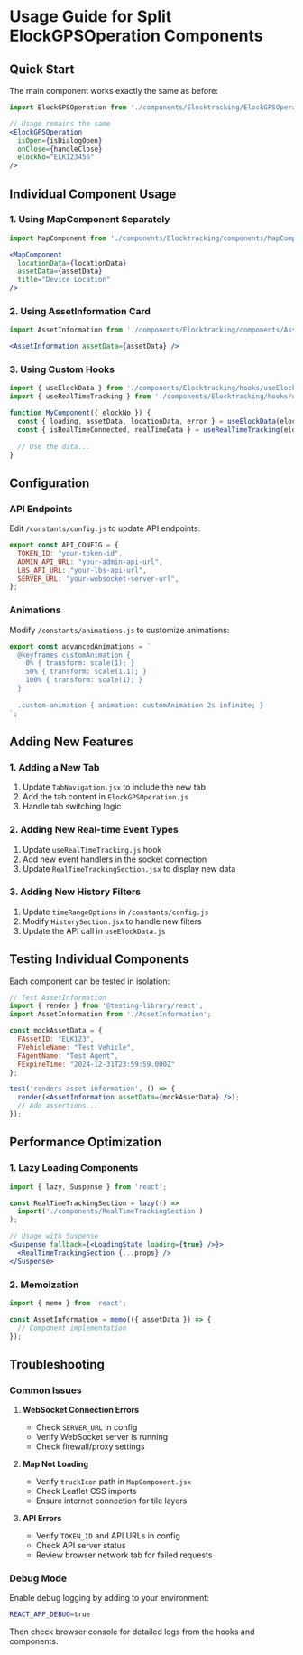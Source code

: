 # Usage Guide for Split ElockGPSOperation Components

## Quick Start

The main component works exactly the same as before:

```jsx
import ElockGPSOperation from './components/Elocktracking/ElockGPSOperation';

// Usage remains the same
<ElockGPSOperation 
  isOpen={isDialogOpen} 
  onClose={handleClose} 
  elockNo="ELK123456" 
/>
```

## Individual Component Usage

### 1. Using MapComponent Separately

```jsx
import MapComponent from './components/Elocktracking/components/MapComponent';

<MapComponent
  locationData={locationData}
  assetData={assetData}
  title="Device Location"
/>
```

### 2. Using AssetInformation Card

```jsx
import AssetInformation from './components/Elocktracking/components/AssetInformation';

<AssetInformation assetData={assetData} />
```

### 3. Using Custom Hooks

```jsx
import { useElockData } from './components/Elocktracking/hooks/useElockData';
import { useRealTimeTracking } from './components/Elocktracking/hooks/useRealTimeTracking';

function MyComponent({ elockNo }) {
  const { loading, assetData, locationData, error } = useElockData(elockNo);
  const { isRealTimeConnected, realTimeData } = useRealTimeTracking(elockNo);
  
  // Use the data...
}
```

## Configuration

### API Endpoints
Edit `/constants/config.js` to update API endpoints:

```js
export const API_CONFIG = {
  TOKEN_ID: "your-token-id",
  ADMIN_API_URL: "your-admin-api-url",
  LBS_API_URL: "your-lbs-api-url",
  SERVER_URL: "your-websocket-server-url",
};
```

### Animations
Modify `/constants/animations.js` to customize animations:

```js
export const advancedAnimations = `
  @keyframes customAnimation {
    0% { transform: scale(1); }
    50% { transform: scale(1.1); }
    100% { transform: scale(1); }
  }
  
  .custom-animation { animation: customAnimation 2s infinite; }
`;
```

## Adding New Features

### 1. Adding a New Tab

1. Update `TabNavigation.jsx` to include the new tab
2. Add the tab content in `ElockGPSOperation.js`
3. Handle tab switching logic

### 2. Adding New Real-time Event Types

1. Update `useRealTimeTracking.js` hook
2. Add new event handlers in the socket connection
3. Update `RealTimeTrackingSection.jsx` to display new data

### 3. Adding New History Filters

1. Update `timeRangeOptions` in `/constants/config.js`
2. Modify `HistorySection.jsx` to handle new filters
3. Update the API call in `useElockData.js`

## Testing Individual Components

Each component can be tested in isolation:

```jsx
// Test AssetInformation
import { render } from '@testing-library/react';
import AssetInformation from './AssetInformation';

const mockAssetData = {
  FAssetID: "ELK123",
  FVehicleName: "Test Vehicle",
  FAgentName: "Test Agent",
  FExpireTime: "2024-12-31T23:59:59.000Z"
};

test('renders asset information', () => {
  render(<AssetInformation assetData={mockAssetData} />);
  // Add assertions...
});
```

## Performance Optimization

### 1. Lazy Loading Components

```jsx
import { lazy, Suspense } from 'react';

const RealTimeTrackingSection = lazy(() => 
  import('./components/RealTimeTrackingSection')
);

// Usage with Suspense
<Suspense fallback={<LoadingState loading={true} />}>
  <RealTimeTrackingSection {...props} />
</Suspense>
```

### 2. Memoization

```jsx
import { memo } from 'react';

const AssetInformation = memo(({ assetData }) => {
  // Component implementation
});
```

## Troubleshooting

### Common Issues

1. **WebSocket Connection Errors**
   - Check `SERVER_URL` in config
   - Verify WebSocket server is running
   - Check firewall/proxy settings

2. **Map Not Loading**
   - Verify `truckIcon` path in `MapComponent.jsx`
   - Check Leaflet CSS imports
   - Ensure internet connection for tile layers

3. **API Errors**
   - Verify `TOKEN_ID` and API URLs in config
   - Check API server status
   - Review browser network tab for failed requests

### Debug Mode

Enable debug logging by adding to your environment:

```bash
REACT_APP_DEBUG=true
```

Then check browser console for detailed logs from the hooks and components.
